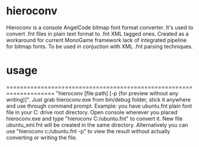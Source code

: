 # hieroconv
Hieroconv is a console AngelCode bitmap font format converter. 
It's used to convert .fnt files in plain text format to .fnt XML tagged ones.
Created as a workaround for current MonoGame framework lack of integrated pipeline for bitmap fonts.
To be used in conjuction with XML .fnt parsing techniques.

# usage
====================================================================
"hieroconv [file path] [-p (for preview without any writing)]".
Just grab hieroconv.exe from bin/debug folder, stick it anywhere and use through command prompt.
Example: you have ubuntu.fnt plain font file in your C: drive root directory.
Open console wherever you placed hieroconv.exe and type "hieroconv C:/ubuntu.fnt" to convert it.
New file ubuntu_xml.fnt will be created in the same directory.
Alternatively you can use "hieroconv c:/ubuntu.fnt -p" to view the result without actually converting or writing the file.

